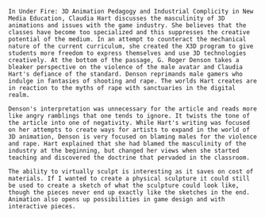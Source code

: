 	In Under Fire: 3D Animation Pedagogy and Industrial Complicity in New Media Education, Claudia Hart discusses the masculinity of 3D animations and issues with the game industry. She believes that the classes have become too specialized and this suppresses the creative potential of the medium. In an attempt to counteract the mechanical nature of the current curriculum, she created the X3D program to give students more freedom to express themselves and use 3D technologies creatively. At the bottom of the passage, G. Roger Denson takes a bleaker perspective on the violence of the male avatar and Claudia Hart's defiance of the standard. Denson reprimands male gamers who indulge in fantasies of shooting and rape. The worlds Hart creates are in reaction to the myths of rape with sanctuaries in the digital realm.

	Denson's interpretation was unnecessary for the article and reads more like angry ramblings that one tends to ignore. It twists the tone of the article into one of negativity. While Hart's writing was focused on her attempts to create ways for artists to expand in the world of 3D animation, Denson is very focused on blaming males for the violence and rape. Hart explained that she had blamed the masculinity of the industry at the beginning, but changed her views when she started teaching and discovered the doctrine that pervaded in the classroom.
	
	The ability to virtually sculpt is interesting as it saves on cost of materials. If I wanted to create a physical sculpture it could still be used to create a sketch of what the sculpture could look like, though the pieces never end up exactly like the sketches in the end. Animation also opens up possibilities in game design and with interactive pieces.
